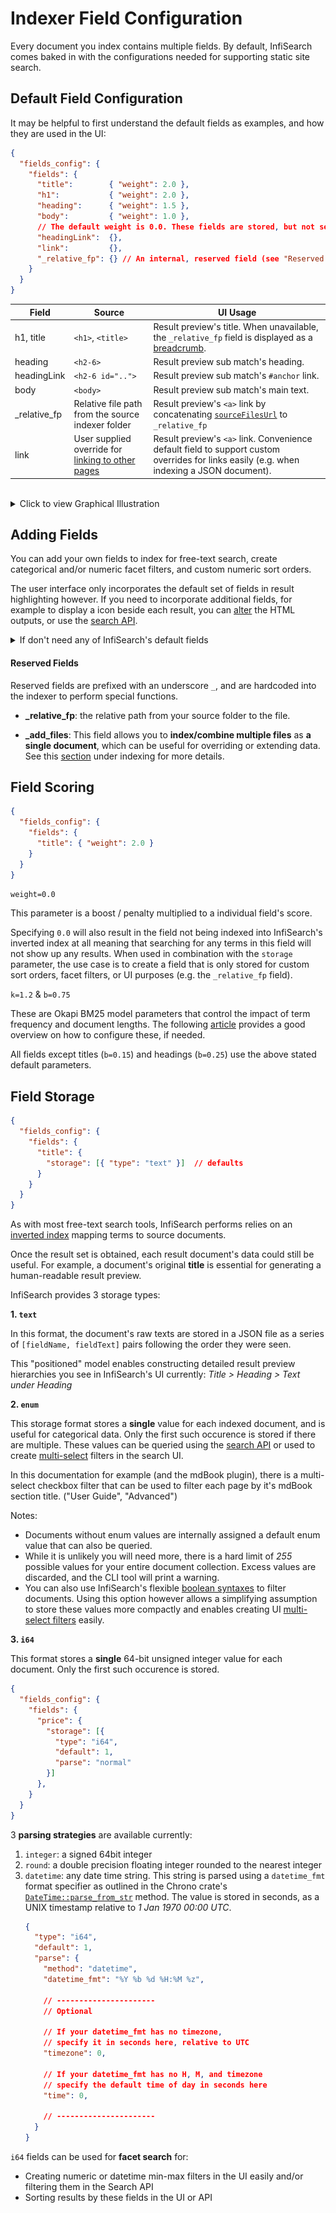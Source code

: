 # Indexer Field Configuration

Every document you index contains multiple fields. By default, InfiSearch comes baked in with the configurations needed for supporting static site search.

## Default Field Configuration

It may be helpful to first understand the default fields as examples, and how they are used in the UI:

```json
{
  "fields_config": {
    "fields": {
      "title":        { "weight": 2.0 },
      "h1":           { "weight": 2.0 },
      "heading":      { "weight": 1.5 },
      "body":         { "weight": 1.0 },
      // The default weight is 0.0. These fields are stored, but not searchable.
      "headingLink":  {},
      "link":         {},
      "_relative_fp": {} // An internal, reserved field (see "Reserved Fields")
    }
  }
}
```

| Field       | Source                | UI Usage              |
| ----------- | -----------           | -----------           |
| h1, title | `<h1>`, `<title>` | Result preview's title. When unavailable, the `_relative_fp` field is displayed as a [breadcrumb](../search_configuration.md#general-options).
| heading | `<h2-6>` | Result preview sub match's heading.
| headingLink | `<h2-6 id="..">` | Result preview sub match's `#anchor` link.
| body | `<body>` | Result preview sub match's main text.
| _relative_fp | Relative file path from the source indexer folder | Result preview's `<a>` link by concatenating [`sourceFilesUrl`](../search_configuration.md#site-url) to `_relative_fp`
| link | User supplied override for [linking to other pages](../linking_to_others.md) | Result preview's `<a>` link. Convenience default field to support custom overrides for links easily (e.g. when indexing a JSON document).

<br>
<details>
<summary style="cursor: default;">Click to view Graphical Illustration</summary>
<img alt="annotation for fields" src="../images/fields_annotated.png" />
</details>


## Adding Fields

You can add your own fields to index for free-text search, create categorical and/or numeric facet filters, and custom numeric sort orders.

The user interface only incorporates the default set of fields in result highlighting however. If you need to incorporate additional fields, for example to display a icon beside each result, you can [alter](../search_configuration_renderers.md#rendering-search-results) the HTML outputs, or use the [search API](../search_api.md).

<details>

<summary>If don't need any of InfiSearch's default fields</summary>

You can also assign a value of `null` to remove it completely as a minor optimization.

```json
{
  "fields_config": {
    "fields": {
      "h1": null
    }
  }
}
```

</details>


#### Reserved Fields

Reserved fields are prefixed with an underscore `_`, and are hardcoded into the indexer to perform special functions.

- **_relative_fp**: the relative path from your source folder to the file.

- **_add_files**: This field allows you to **index/combine multiple files** as **a single document**, which can be useful for overriding or extending data.
  See this [section](./misc.md#indexing-multiple-files-under-one-document) under indexing for more details.

## Field Scoring

```json
{
  "fields_config": {
    "fields": {
      "title": { "weight": 2.0 }
    }
  }
}
```

`weight=0.0`

This parameter is a boost / penalty multiplied to a individual field's score.

Specifying `0.0` will also result in the field not being indexed into InfiSearch's inverted index at all meaning that searching for any terms in this field will not show up any results. When used in combination with the `storage` parameter, the use case is to create a field that is only stored for custom sort orders, facet filters, or UI purposes (e.g. the `_relative_fp` field).

`k=1.2` & `b=0.75`

These are Okapi BM25 model parameters that control the impact of term frequency and document lengths. The following [article](https://www.elastic.co/guide/en/elasticsearch/guide/current/pluggable-similarites.html#bm25-tunability) provides a good overview on how to configure these, if needed.

All fields except titles (`b=0.15`) and headings (`b=0.25`) use the above stated default parameters.

## Field Storage

```json
{
  "fields_config": {
    "fields": {
      "title": {
        "storage": [{ "type": "text" }]  // defaults
      }
    }
  }
}
```

As with most free-text search tools, InfiSearch performs relies on an [inverted index](https://en.wikipedia.org/wiki/Inverted_index) mapping terms to source documents.

Once the result set is obtained, each result document's data could still be useful. For example, a document's original **title** is essential for generating a human-readable result preview.

InfiSearch provides 3 storage types:

**1. `text`**

In this format, the document's raw texts are stored in a JSON file as a series of `[fieldName, fieldText]` pairs following the order they were seen.

This "positioned" model enables constructing detailed result preview hierarchies you see in InfiSearch's UI currently: *Title > Heading > Text under Heading*

**2. `enum`**

This storage format stores a **single** value for each indexed document, and is useful for categorical data. Only the first such occurence is stored if there are multiple. These values can be queried using the [search API](../search_api.md#filtering-and-sorting) or used to create [multi-select](../search_configuration.md#general-options) filters in the search UI.

In this documentation for example (and the mdBook plugin), there is a multi-select checkbox filter that can be used to filter each page by it's mdBook section title. ("User Guide", "Advanced")

Notes:
- Documents without enum values are internally assigned a default enum value that can also be queried.
- While it is unlikely you will need more, there is a hard limit of *255* possible values for your entire document collection. Excess values are discarded, and the CLI tool will print a warning.
- You can also use InfiSearch's flexible [boolean syntaxes](../search_syntax.md) to filter documents. Using this option however allows a simplifying assumption to store these values more compactly and enables creating UI [multi-select filters](../filters.md) easily.

**3. `i64`**

This format stores a **single** 64-bit unsigned integer value for each document. Only the first such occurence is stored.

```json
{
  "fields_config": {
    "fields": {
      "price": {
        "storage": [{
          "type": "i64",
          "default": 1,
          "parse": "normal"
        }]
      },
    }
  }
}
```

3 **parsing strategies** are available currently: 
1. `integer`: a signed 64bit integer
2. `round`: a double precision floating integer rounded to the nearest integer
3. `datetime`: any date time string. This string is parsed using a `datetime_fmt` format specifier as outlined in the Chrono crate's [`DateTime::parse_from_str`](https://docs.rs/chrono/latest/chrono/struct.DateTime.html#method.parse_from_str) method. The value is stored in seconds, as a UNIX timestamp relative to *1 Jan 1970 00:00 UTC*.
   ```json
   {
     "type": "i64",
     "default": 1,
     "parse": {
       "method": "datetime",
       "datetime_fmt": "%Y %b %d %H:%M %z",

       // ----------------------
       // Optional

       // If your datetime_fmt has no timezone,
       // specify it in seconds here, relative to UTC
       "timezone": 0,

       // If your datetime_fmt has no H, M, and timezone
       // specify the default time of day in seconds here
       "time": 0,

       // ----------------------
     }
   }
   ```

`i64` fields can be used for **facet search** for:
- Creating numeric or datetime min-max filters in the UI easily and/or filtering them in the Search API
- Sorting results by these fields in the UI or API
